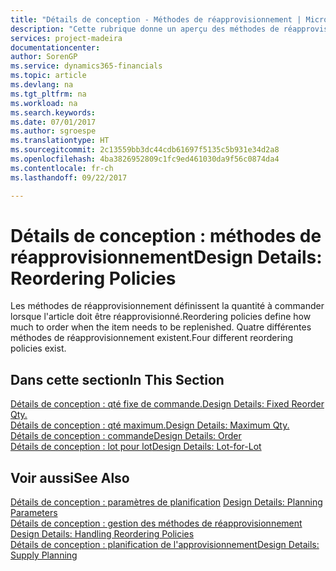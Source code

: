 ```yaml
---
title: "Détails de conception - Méthodes de réapprovisionnement | Microsoft Docs"
description: "Cette rubrique donne un aperçu des méthodes de réapprovisionnement."
services: project-madeira
documentationcenter: 
author: SorenGP
ms.service: dynamics365-financials
ms.topic: article
ms.devlang: na
ms.tgt_pltfrm: na
ms.workload: na
ms.search.keywords: 
ms.date: 07/01/2017
ms.author: sgroespe
ms.translationtype: HT
ms.sourcegitcommit: 2c13559bb3dc44cdb61697f5135c5b931e34d2a8
ms.openlocfilehash: 4ba3826952809c1fc9ed461030da9f56c0874da4
ms.contentlocale: fr-ch
ms.lasthandoff: 09/22/2017

---
```

# <a name="design-details-reordering-policies"></a><span data-ttu-id="aa5cc-103">Détails de conception : méthodes de réapprovisionnement</span><span class="sxs-lookup"><span data-stu-id="aa5cc-103">Design Details: Reordering Policies</span></span>
<span data-ttu-id="aa5cc-104">Les méthodes de réapprovisionnement définissent la quantité à commander lorsque l'article doit être réapprovisionné.</span><span class="sxs-lookup"><span data-stu-id="aa5cc-104">Reordering policies define how much to order when the item needs to be replenished.</span></span> <span data-ttu-id="aa5cc-105">Quatre différentes méthodes de réapprovisionnement existent.</span><span class="sxs-lookup"><span data-stu-id="aa5cc-105">Four different reordering policies exist.</span></span>  

## <a name="in-this-section"></a><span data-ttu-id="aa5cc-106">Dans cette section</span><span class="sxs-lookup"><span data-stu-id="aa5cc-106">In This Section</span></span>  
[<span data-ttu-id="aa5cc-107">Détails de conception : qté fixe de commande.</span><span class="sxs-lookup"><span data-stu-id="aa5cc-107">Design Details: Fixed Reorder Qty.</span></span>](design-details-fixed-reorder-qty.md)  
[<span data-ttu-id="aa5cc-108">Détails de conception : qté maximum.</span><span class="sxs-lookup"><span data-stu-id="aa5cc-108">Design Details: Maximum Qty.</span></span>](design-details-maximum-qty.md)  
[<span data-ttu-id="aa5cc-109">Détails de conception : commande</span><span class="sxs-lookup"><span data-stu-id="aa5cc-109">Design Details: Order</span></span>](design-details-order.md)  
[<span data-ttu-id="aa5cc-110">Détails de conception : lot pour lot</span><span class="sxs-lookup"><span data-stu-id="aa5cc-110">Design Details: Lot-for-Lot</span></span>](design-details-lot-for-lot.md)  

## <a name="see-also"></a><span data-ttu-id="aa5cc-111">Voir aussi</span><span class="sxs-lookup"><span data-stu-id="aa5cc-111">See Also</span></span>  
<span data-ttu-id="aa5cc-112">[Détails de conception : paramètres de planification](design-details-planning-parameters.md) </span><span class="sxs-lookup"><span data-stu-id="aa5cc-112">[Design Details: Planning Parameters](design-details-planning-parameters.md) </span></span>  
<span data-ttu-id="aa5cc-113">[Détails de conception : gestion des méthodes de réapprovisionnement](design-details-handling-reordering-policies.md) </span><span class="sxs-lookup"><span data-stu-id="aa5cc-113">[Design Details: Handling Reordering Policies](design-details-handling-reordering-policies.md) </span></span>  
[<span data-ttu-id="aa5cc-114">Détails de conception : planification de l'approvisionnement</span><span class="sxs-lookup"><span data-stu-id="aa5cc-114">Design Details: Supply Planning</span></span>](design-details-supply-planning.md)

